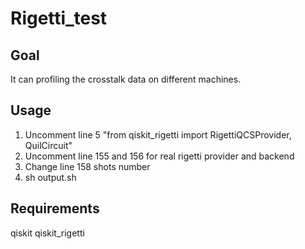 # Rigetti_test

## Goal

It can profiling the crosstalk data on different machines. 

## Usage

1. Uncomment line 5 "from qiskit_rigetti import RigettiQCSProvider, QuilCircuit"
2. Uncomment line 155 and 156 for real rigetti provider and backend
3. Change line 158 shots number 
4. sh output.sh

## Requirements

qiskit
qiskit_rigetti


